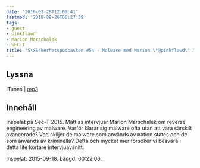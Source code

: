 ```yaml
---
date: '2016-03-28T12:09:41'
lastmod: '2018-09-26T08:27:39'
tags:
- guest
- pinkflawd
- Marion Marschalek
- SEC-T
title: "S\xE4kerhetspodcasten #54 - Malware med Marion \"@pinkflawd\" Marschalek"
---
```

## Lyssna

iTunes \| [mp3](http://traffic.libsyn.com/sakerhetspodcasten/0x08_Sec-T_Pinkflawd.mp3)

## Innehåll

Inspelat på Sec-T 2015. Mattias intervjuar Marion Marschalek om reverse engineering
av malware. Varför klarar sig malware ofta utan att vara särskilt avancerade? Vad
skiljer de malware som används av nation states och de som används av kriminella?
Detta och mycket mer försöker vi besvara i detta lite kortare intervjuavsnitt.

Inspelat: 2015-09-18. Längd: 00:22:06.
